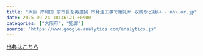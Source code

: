 ```yaml
---
title: "大阪 岸和田 前市長を再逮捕 市発注工事で謝礼か 収賄など疑い - nhk.or.jp"
date: 2025-09-24 18:46:21 +0900
categories: ["大阪府", "犯罪"]
source: "https://www.google-analytics.com/analytics.js"
---
```


[出典はこちら](https://www.google-analytics.com/analytics.js)
